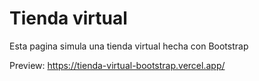 # Tienda virtual

Esta pagina simula una tienda virtual hecha con Bootstrap

Preview: https://tienda-virtual-bootstrap.vercel.app/ 
